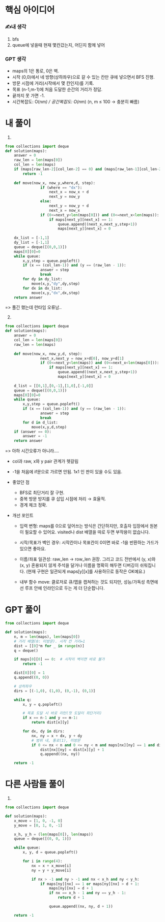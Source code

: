 <!-- # 핵심 아이디어
### ✍️내 생각
### GPT 생각
# 내 풀이 
# GPT 풀이
# 다른 사람들 풀이 -->

# 핵심 아이디어
### ✍️내 생각
1. bfs
2. queue에 넣을때 현재 몇칸갔는지, 어딘지 함께 넣어
### GPT 생각

- maps의 1은 통로, 0은 벽.
- 시작 (0,0)에서 네 방향(상하좌우)으로 갈 수 있는 칸만 큐에 넣으면서 BFS 진행.
- 방문 시점에 거리(시작에서 몇 칸인지)를 기록.
- 목표 (n-1,m-1)에 처음 도달한 순간의 거리가 정답.
- 끝까지 못 가면 -1.
- 시간복잡도: O(n*m) / 공간복잡도: O(n*m) (n, m ≤ 100 → 충분히 빠름)
# 내 풀이 
1. 
```py
from collections import deque
def solution(maps):
    answer = 0
    raw_len = len(maps[0])
    col_len = len(maps)
    if (maps[raw_len-2][col_len-2] == 0) and (maps[raw_len-1][col_len-2] == 0) and (maps[raw_len-2][col_len-1] == 0):
        return -1
    
    def move(now_x, now_y,where,d, step):
                if (where == "dx"):
                    next_x = now_x + d
                    next_y = now_y
                else:
                    next_y = now_y + d
                    next_x = now_x
                if (0<=next_y<len(maps[0])) and (0<=next_x<len(maps)):
                    if maps[next_y][next_x] == 1:
                        queue.append((next_x,next_y,step+1))
                        maps[next_y][next_x] = 0
    
    dx_list = [-1,1]
    dy_list = [-1,1]
    queue = deque([(0,0,1)])
    maps[0][0]=0
    while queue:
        x,y,step = queue.popleft()
        if (x == (col_len-1)) and (y == (raw_len - 1)):
                answer = step
                break
        for dy in dy_list:
            move(x,y,"dy",dy,step)
        for dx in dx_list:
            move(x,y,"dx",dx,step)
    return answer

```
=> 풀긴 했는데 런타임 오류남..

2. 
```py
from collections import deque
def solution(maps):
    answer = 0
    col_len = len(maps[0])
    raw_len = len(maps)
    
    def move(now_x, now_y,d, step):
                next_x,next_y = now_x+d[0], now_y+d[1]
                if (0<=next_y<len(maps)) and (0<=next_x<len(maps[0])):
                    if maps[next_y][next_x] == 1:
                        queue.append((next_x,next_y,step+1))
                        maps[next_y][next_x] = 0
    
    d_list = [[0,1],[0,-1],[1,0],[-1,0]]
    queue = deque([(0,0,1)])
    maps[0][0]=0
    while queue:
        x,y,step = queue.popleft()
        if (x == (col_len-1)) and (y == (raw_len - 1)):
                answer = step
                break
        for d in d_list:
            move(x,y,d,step)
    if (answer == 0):
        answer = -1
    return answer
```
=> 아하 시간오류가 아니라....
- col과 raw, x와 y pair 관계가 헷갈림
- -1을 처음에 if문으로 가르면 안됨. 1x1 인 판이 있을 수도 있음.

- 좋았던 점
    - BFS로 최단거리 잘 구현.
    - 중복 방문 방지를 큐 삽입 시점에 처리 → 효율적.
    - 경계 체크 정확.

- 개선 포인트
    - 입력 변형: maps를 0으로 덮어쓰는 방식은 간단하지만, 호출자 입장에서 원본이 필요할 수 있어요. visited나 dist 배열을 따로 두면 부작용이 없습니다.

    - 시작/목표가 벽인 경우: 시작칸이나 목표칸이 0이면 바로 -1을 반환하는 가드가 있으면 좋아요.

    - 이름/좌표 일관성: raw_len → row_len 권장. 그리고 코드 전반에서 (y, x)와 (x, y) 혼용되지 않게 주석을 달거나 이름을 명확히 해두면 디버깅이 쉬워집니다. (현재 구현은 일관되게 maps[y][x]를 사용하므로 동작은 OK예요.)

    - 내부 함수 move: 클로저로 큐/맵을 캡쳐하는 것도 되지만, 성능/가독성 측면에선 루프 안에 인라인으로 두는 게 더 단순합니다.

# GPT 풀이
```py
from collections import deque

def solution(maps):
    n, m = len(maps), len(maps[0])
    # 거리 배열(0: 미방문). 시작 칸 거리=1
    dist = [[0]*m for _ in range(n)]
    q = deque()

    if maps[0][0] == 0:  # 시작이 벽이면 바로 불가
        return -1

    dist[0][0] = 1
    q.append((0, 0))

    # 상하좌우
    dirs = [(-1,0), (1,0), (0,-1), (0,1)]

    while q:
        x, y = q.popleft()

        # 목표 도달 시 바로 리턴(첫 도달이 최단거리)
        if x == n-1 and y == m-1:
            return dist[x][y]

        for dx, dy in dirs:
            nx, ny = x + dx, y + dy
            # 범위 내, 통로(1), 미방문
            if 0 <= nx < n and 0 <= ny < m and maps[nx][ny] == 1 and dist[nx][ny] == 0:
                dist[nx][ny] = dist[x][y] + 1
                q.append((nx, ny))

    return -1
```

# 다른 사람들 풀이
1.
```py
from collections import deque

def solution(maps):
    x_move = [1, 0, -1, 0]
    y_move = [0, 1, 0, -1]

    x_h, y_h = (len(maps[0]), len(maps))
    queue = deque([(0, 0, 1)])

    while queue:
        x, y, d = queue.popleft()

        for i in range(4):
            nx = x + x_move[i]
            ny = y + y_move[i]

            if nx > -1 and ny > -1 and nx < x_h and ny < y_h:
                if maps[ny][nx] == 1 or maps[ny][nx] > d + 1:
                    maps[ny][nx] = d + 1
                    if nx == x_h - 1 and ny == y_h - 1:
                        return d + 1

                    queue.append((nx, ny, d + 1))

    return -1
```